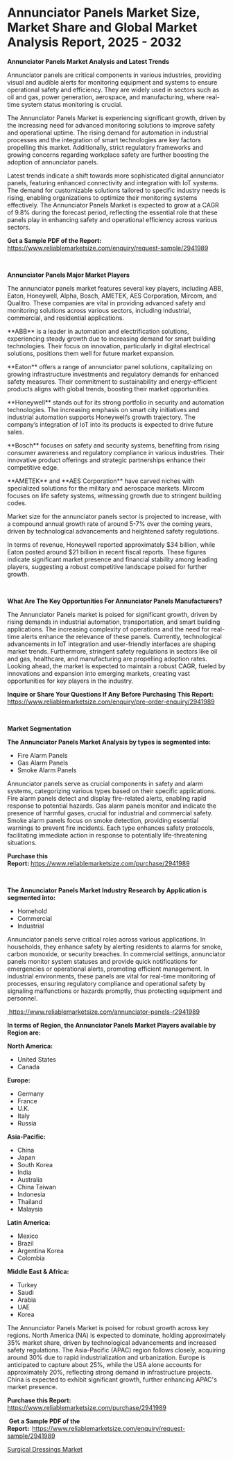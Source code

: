 <p><h1>Annunciator Panels Market Size, Market Share and Global Market Analysis Report, 2025 - 2032</h1></p><p><strong>Annunciator Panels Market Analysis and Latest Trends</strong></p>
<p><p>Annunciator panels are critical components in various industries, providing visual and audible alerts for monitoring equipment and systems to ensure operational safety and efficiency. They are widely used in sectors such as oil and gas, power generation, aerospace, and manufacturing, where real-time system status monitoring is crucial.</p><p>The Annunciator Panels Market is experiencing significant growth, driven by the increasing need for advanced monitoring solutions to improve safety and operational uptime. The rising demand for automation in industrial processes and the integration of smart technologies are key factors propelling this market. Additionally, strict regulatory frameworks and growing concerns regarding workplace safety are further boosting the adoption of annunciator panels.</p><p>Latest trends indicate a shift towards more sophisticated digital annunciator panels, featuring enhanced connectivity and integration with IoT systems. The demand for customizable solutions tailored to specific industry needs is rising, enabling organizations to optimize their monitoring systems effectively. The Annunciator Panels Market is expected to grow at a CAGR of 9.8% during the forecast period, reflecting the essential role that these panels play in enhancing safety and operational efficiency across various sectors.</p></p>
<p><strong>Get a Sample PDF of the Report:&nbsp;</strong> <a href="https://www.reliablemarketsize.com/enquiry/request-sample/2941989?utm_campaign=3550&utm_medium=2&utm_source=Github&utm_content=ia&utm_term=15032025&utm_id=annunciator-panels">https://www.reliablemarketsize.com/enquiry/request-sample/2941989</a></p>
<p>&nbsp;</p>
<p><strong>Annunciator Panels Major Market Players</strong></p>
<p><p>The annunciator panels market features several key players, including ABB, Eaton, Honeywell, Alpha, Bosch, AMETEK, AES Corporation, Mircom, and Qualitro. These companies are vital in providing advanced safety and monitoring solutions across various sectors, including industrial, commercial, and residential applications.</p><p>**ABB** is a leader in automation and electrification solutions, experiencing steady growth due to increasing demand for smart building technologies. Their focus on innovation, particularly in digital electrical solutions, positions them well for future market expansion.</p><p>**Eaton** offers a range of annunciator panel solutions, capitalizing on growing infrastructure investments and regulatory demands for enhanced safety measures. Their commitment to sustainability and energy-efficient products aligns with global trends, boosting their market opportunities.</p><p>**Honeywell** stands out for its strong portfolio in security and automation technologies. The increasing emphasis on smart city initiatives and industrial automation supports Honeywell’s growth trajectory. The company’s integration of IoT into its products is expected to drive future sales.</p><p>**Bosch** focuses on safety and security systems, benefiting from rising consumer awareness and regulatory compliance in various industries. Their innovative product offerings and strategic partnerships enhance their competitive edge.</p><p>**AMETEK** and **AES Corporation** have carved niches with specialized solutions for the military and aerospace markets. Mircom focuses on life safety systems, witnessing growth due to stringent building codes.</p><p>Market size for the annunciator panels sector is projected to increase, with a compound annual growth rate of around 5-7% over the coming years, driven by technological advancements and heightened safety regulations.</p><p>In terms of revenue, Honeywell reported approximately $34 billion, while Eaton posted around $21 billion in recent fiscal reports. These figures indicate significant market presence and financial stability among leading players, suggesting a robust competitive landscape poised for further growth.</p></p>
<p>&nbsp;</p>
<p><strong>What Are The Key Opportunities For Annunciator Panels Manufacturers?</strong></p>
<p><p>The Annunciator Panels market is poised for significant growth, driven by rising demands in industrial automation, transportation, and smart building applications. The increasing complexity of operations and the need for real-time alerts enhance the relevance of these panels. Currently, technological advancements in IoT integration and user-friendly interfaces are shaping market trends. Furthermore, stringent safety regulations in sectors like oil and gas, healthcare, and manufacturing are propelling adoption rates. Looking ahead, the market is expected to maintain a robust CAGR, fueled by innovations and expansion into emerging markets, creating vast opportunities for key players in the industry.</p></p>
<p><strong>Inquire or Share Your Questions If Any Before Purchasing This Report:</strong> <a href="https://www.reliablemarketsize.com/enquiry/pre-order-enquiry/2941989?utm_campaign=3550&utm_medium=2&utm_source=Github&utm_content=ia&utm_term=15032025&utm_id=annunciator-panels">https://www.reliablemarketsize.com/enquiry/pre-order-enquiry/2941989</a></p>
<p>&nbsp;</p>
<p><strong>Market Segmentation</strong></p>
<p><strong>The Annunciator Panels Market Analysis by types is segmented into:</strong></p>
<p><ul><li>Fire Alarm Panels</li><li>Gas Alarm Panels</li><li>Smoke Alarm Panels</li></ul></p>
<p><p>Annunciator panels serve as crucial components in safety and alarm systems, categorizing various types based on their specific applications. Fire alarm panels detect and display fire-related alerts, enabling rapid response to potential hazards. Gas alarm panels monitor and indicate the presence of harmful gases, crucial for industrial and commercial safety. Smoke alarm panels focus on smoke detection, providing essential warnings to prevent fire incidents. Each type enhances safety protocols, facilitating immediate action in response to potentially life-threatening situations.</p></p>
<p><strong>Purchase this Report:&nbsp;</strong><a href="https://www.reliablemarketsize.com/purchase/2941989?utm_campaign=3550&utm_medium=2&utm_source=Github&utm_content=ia&utm_term=15032025&utm_id=annunciator-panels">https://www.reliablemarketsize.com/purchase/2941989</a></p>
<p>&nbsp;</p>
<p><strong>The Annunciator Panels Market Industry Research by Application is segmented into:</strong></p>
<p><ul><li>Homehold</li><li>Commercial</li><li>Industrial</li></ul></p>
<p><p>Annunciator panels serve critical roles across various applications. In households, they enhance safety by alerting residents to alarms for smoke, carbon monoxide, or security breaches. In commercial settings, annunciator panels monitor system statuses and provide quick notifications for emergencies or operational alerts, promoting efficient management. In industrial environments, these panels are vital for real-time monitoring of processes, ensuring regulatory compliance and operational safety by signaling malfunctions or hazards promptly, thus protecting equipment and personnel.</p></p>
<p><a href="https://www.reliablemarketsize.com/annunciator-panels-r2941989?utm_campaign=3550&utm_medium=2&utm_source=Github&utm_content=ia&utm_term=15032025&utm_id=annunciator-panels">&nbsp;https://www.reliablemarketsize.com/annunciator-panels-r2941989</a></p>
<p><strong>In terms of Region, the Annunciator Panels Market Players available by Region are:</strong></p>
<p>
    <p> <strong> North America: </strong>
        <ul>
            <li>United States</li>
            <li>Canada</li>
        </ul>
        </p> 
    <p> <strong> Europe: </strong>
        <ul>
            <li>Germany</li>
            <li>France</li>
            <li>U.K.</li>
            <li>Italy</li>
            <li>Russia</li>
        </ul>
        </p> 
    <p> <strong> Asia-Pacific: </strong>
        <ul>
            <li>China</li>
            <li>Japan</li>
            <li>South Korea</li>
            <li>India</li>
            <li>Australia</li>
            <li>China Taiwan</li>
            <li>Indonesia</li>
            <li>Thailand</li>
            <li>Malaysia</li>
        </ul>
        </p> 
    <p> <strong> Latin America: </strong>
        <ul>
            <li>Mexico</li>
            <li>Brazil</li>
            <li>Argentina Korea</li>
            <li>Colombia</li>
        </ul>
        </p> 
    <p> <strong> Middle East & Africa: </strong>
        <ul>
            <li>Turkey</li>
            <li>Saudi</li>
            <li>Arabia</li>
            <li>UAE</li>
            <li>Korea</li>
        </ul>
    </p>
    </p>
<p><p>The Annunciator Panels Market is poised for robust growth across key regions. North America (NA) is expected to dominate, holding approximately 35% market share, driven by technological advancements and increased safety regulations. The Asia-Pacific (APAC) region follows closely, acquiring around 30% due to rapid industrialization and urbanization. Europe is anticipated to capture about 25%, while the USA alone accounts for approximately 20%, reflecting strong demand in infrastructure projects. China is expected to exhibit significant growth, further enhancing APAC's market presence.</p></p>
<p><strong>Purchase this Report: </strong><a href="https://www.reliablemarketsize.com/purchase/2941989?utm_campaign=3550&utm_medium=2&utm_source=Github&utm_content=ia&utm_term=15032025&utm_id=annunciator-panels">https://www.reliablemarketsize.com/purchase/2941989</a></p>
<p>&nbsp;<strong>Get a Sample PDF of the Report:&nbsp;&nbsp;</strong><a href="https://www.reliablemarketsize.com/enquiry/request-sample/2941989?utm_campaign=3550&utm_medium=2&utm_source=Github&utm_content=ia&utm_term=15032025&utm_id=annunciator-panels">https://www.reliablemarketsize.com/enquiry/request-sample/2941989</a></p>
<p><strong></strong></p>
<p><p><a href="https://github.com/oeungcolesh0/Market-Research-Report-List-1/blob/main/surgical-dressings-market.md?utm_campaign=3550&utm_medium=2&utm_source=Github&utm_content=ia&utm_term=15032025&utm_id=annunciator-panels">Surgical Dressings Market</a></p></p>